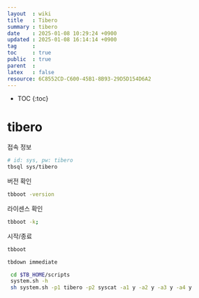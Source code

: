 ```yaml
---
layout  : wiki
title   : Tibero
summary : tibero
date    : 2025-01-08 10:29:24 +0900
updated : 2025-01-08 16:14:14 +0900
tag     : 
toc     : true
public  : true
parent  : 
latex   : false
resource: 6C8552CD-C600-45B1-8B93-29D5D154D6A2
---
```

* TOC
{:toc}

# tibero

접속 정보
```bash
# id: sys, pw: tibero
tbsql sys/tibero
```

버전 확인
```bash
tbboot -version
```

라이센스 확인
```bash
tbboot -k;
```

시작/종료
```bash
tbboot

tbdown immediate
```

```bash
 cd $TB_HOME/scripts
 system.sh -h
 sh system.sh -p1 tibero -p2 syscat -a1 y -a2 y -a3 y -a4 y
```
